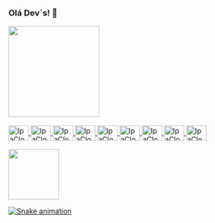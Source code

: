 ### Olá Dev´s! 👋

<link rel="stylesheet" href="https://cdn.jsdelivr.net/gh/devicons/devicon@v2.15.1/devicon.min.css">
<div> 
  <a href="https://github.com/ipacloud">
  <img height="180em" src="https://github-readme-stats.vercel.app/api?username=ipacloud&show_icons=true&theme=default">
</div>

<div style="display: inline_block"><br>
<img align="center" alt="IpaCloud-Git" height="30" width="40" src="https://cdn.jsdelivr.net/gh/devicons/devicon/icons/github/github-original.svg">
<img align="center" alt="IpaCloud-Git" height="30" width="40" src="https://cdn.jsdelivr.net/gh/devicons/devicon/icons/html5/html5-original.svg">
<img align="center" alt="IpaCloud-Git" height="30" width="40" src="https://cdn.jsdelivr.net/gh/devicons/devicon/icons/illustrator/illustrator-plain.svg">
<img align="center" alt="IpaCloud-Git" height="30" width="40" src="https://cdn.jsdelivr.net/gh/devicons/devicon/icons/laravel/laravel-plain.svg">
<img align="center" alt="IpaCloud-Git" height="30" width="40" src="https://cdn.jsdelivr.net/gh/devicons/devicon/icons/mysql/mysql-original.svg">
<img align="center" alt="IpaCloud-Git" height="30" width="40" src="https://cdn.jsdelivr.net/gh/devicons/devicon/icons/nodejs/nodejs-original.svg">
<img align="center" alt="IpaCloud-Git" height="30" width="40" src="https://cdn.jsdelivr.net/gh/devicons/devicon/icons/wordpress/wordpress-plain.svg">
<img align="center" alt="IpaCloud-Git" height="30" width="40" src="https://cdn.jsdelivr.net/gh/devicons/devicon/icons/photoshop/photoshop-plain.svg">  
<img align="center" alt="IpaCloud-Git" height="30" width="40" src="https://cdn.jsdelivr.net/gh/devicons/devicon/icons/java/java-original.svg">   
</div>  

<div><br>
<img height="100em" src="https://clientes.ipacloud.com.br/assets/img/logo.png"/>  
</div>  
  
![Snake animation](https://github.com/ipacloud/ipacloud/blob/output/github-contribution-grid-snake.svg)  
